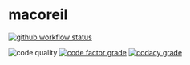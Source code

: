 # macoreil

[![github workflow status](https://img.shields.io/github/workflow/status/allan-walpy/macoreil/core?label=&style=for-the-badge&logo=github)](https://github.com/allan-walpy/macoreil/actions)

![code quality](https://img.shields.io/badge/code%20quality-blue?style=for-the-badge)
[![code factor grade](https://img.shields.io/codefactor/grade/github/allan-walpy/macoreil?label=&style=for-the-badge&logo=codefactor)](https://www.codefactor.io/repository/github/allan-walpy/macoreil)
[![codacy grade](https://img.shields.io/codacy/grade/ae72296a91c14210ba99635ac39b898c?label=&style=for-the-badge&logo=codacy)](https://www.codacy.com/manual/allan-walpy/macoreil)
